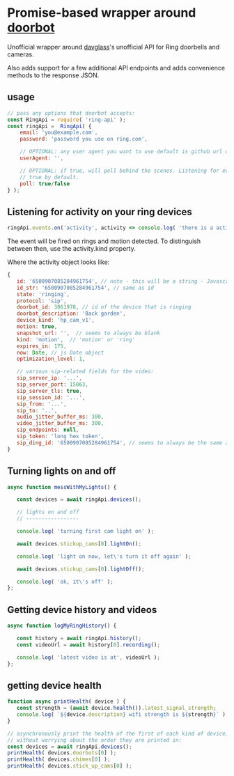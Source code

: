 
Promise-based wrapper around [doorbot](https://github.com/davglass/doorbot)
===

Unofficial wrapper around [davglass](https://github.com/davglass)'s unofficial API for Ring doorbells and cameras.

Also adds support for a few additional API endpoints and adds convenience methods to the response JSON.

usage
---

```js
// pass any options that doorbot accepts:
const RingApi = require( 'ring-api' );
const ringApi =  RingApi( {
    email: 'you@example.com',
    password: 'password you use on ring.com',

    // OPTIONAL: any user agent you want to use default is github url of this project: 'http://github.com/jimhigson/ring-api'
    userAgent: '',

    // OPTIONAL: if true, will poll behind the scenes. Listening for events only works if this is on.
    // true by default.
    poll: true/false
} );
```

Listening for activity on your ring devices
---

```js
ringApi.events.on('activity', activity => console.log( 'there is a activity', activity ));
```

The event will be fired on rings and motion detected. To distinguish between then, use the activity.kind
property.

Where the activity object looks like:

```js
{
   id: '6500907085284961754', // note - this will be a string - Javascript can't do large integers so well
   id_str: '6500907085284961754', // same as id
   state: 'ringing',
   protocol: 'sip',
   doorbot_id: 3861978, // id of the device that is ringing
   doorbot_description: 'Back garden',
   device_kind: 'hp_cam_v1',
   motion: true,
   snapshot_url: '',  // seems to always be blank
   kind: 'motion',  // 'motion' or 'ring'
   expires_in: 175,
   now: Date, // js Date object
   optimization_level: 1,

   // various sip-related fields for the video:
   sip_server_ip: '...',
   sip_server_port: 15063,
   sip_server_tls: true,
   sip_session_id: '...',
   sip_from: '...',
   sip_to: '..',
   audio_jitter_buffer_ms: 300,
   video_jitter_buffer_ms: 300,
   sip_endpoints: null,
   sip_token: 'long hex token',
   sip_ding_id: '6500907085284961754', // seems to always be the same as the id
}
```

Turning lights on and off
----------------

```js
async function messWithMyLights() {

   const devices = await ringApi.devices();

   // lights on and off
   // -----------------

   console.log( 'turning first cam light on' );

   await devices.stickup_cams[0].lightOn();

   console.log( 'light on now, let\'s turn it off again' );

   await devices.stickup_cams[0].lightOff();

   console.log( 'ok, it\'s off' );
};
```

Getting device history and videos
-----------

```js
async function logMyRingHistory() {

   const history = await ringApi.history();
   const videoUrl = await history[0].recording();

   console.log( 'latest video is at', videoUrl );
};
```

getting device health
---------------------

```js
function async printHealth( device ) {
   const strength = (await device.health()).latest_signal_strength;
   console.log( `${device.description} wifi strength is ${strength}` );
}

// asynchronously print the health of the first of each kind of device,
// without worrying about the order they are printed in:
const devices = await ringApi.devices();
printHealth( devices.doorbots[0] );
printHealth( devices.chimes[0] );
printHealth( devices.stick_up_cams[0] );
```

